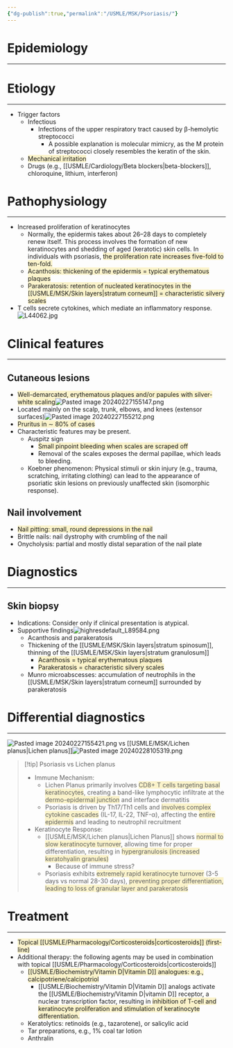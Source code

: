 ```yaml
---
{"dg-publish":true,"permalink":"/USMLE/MSK/Psoriasis/"}
---
```


# Epidemiology
---


# Etiology
---
- Trigger factors
	- Infectious
		- Infections of the upper respiratory tract caused by β-hemolytic streptococci
			- A possible explanation is molecular mimicry, as the M protein of streptococci closely resembles the keratin of the skin.
	- <span style="background:rgba(240, 200, 0, 0.2)">Mechanical irritation</span>
	- Drugs (e.g., [[USMLE/Cardiology/Beta blockers\|beta-blockers]], chloroquine, lithium, interferon)

# Pathophysiology
---
- Increased proliferation of keratinocytes 
	- Normally, the epidermis takes about 26–28 days to completely renew itself. This process involves the formation of new keratinocytes and shedding of aged (keratotic) skin cells. In individuals with psoriasis, <span style="background:rgba(240, 200, 0, 0.2)">the proliferation rate increases five-fold to ten-fold.</span>
	- <span style="background:rgba(240, 200, 0, 0.2)">Acanthosis: thickening of the epidermis = typical erythematous plaques</span>
	- <span style="background:rgba(240, 200, 0, 0.2)">Parakeratosis: retention of nucleated keratinocytes in the [[USMLE/MSK/Skin layers\|stratum corneum]] = characteristic silvery scales</span>
- T cells secrete cytokines, which mediate an inflammatory response.![L44062.jpg](/img/user/appendix/L44062.jpg)

# Clinical features
---
## Cutaneous lesions
- <span style="background:rgba(240, 200, 0, 0.2)">Well-demarcated, erythematous plaques and/or papules with silver-white scaling</span>![Pasted image 20240227155147.png](/img/user/appendix/Pasted%20image%2020240227155147.png)
- Located mainly on the scalp, trunk, elbows, and knees (extensor surfaces)![Pasted image 20240227155212.png](/img/user/appendix/Pasted%20image%2020240227155212.png)
- <span style="background:rgba(240, 200, 0, 0.2)">Pruritus in ∼ 80% of cases</span>
- Characteristic features may be present.
	- Auspitz sign 
		- <span style="background:rgba(240, 200, 0, 0.2)">Small pinpoint bleeding when scales are scraped off</span>
		- Removal of the scales exposes the dermal papillae, which leads to bleeding.
	- Koebner phenomenon: Physical stimuli or skin injury (e.g., trauma, scratching, irritating clothing) can lead to the appearance of psoriatic skin lesions on previously unaffected skin (isomorphic response).
## Nail involvement
- <span style="background:rgba(240, 200, 0, 0.2)">Nail pitting: small, round depressions in the nail</span> 
- Brittle nails: nail dystrophy with crumbling of the nail
- Onycholysis: partial and mostly distal separation of the nail plate 


# Diagnostics
---
## Skin biopsy
- Indications: Consider only if clinical presentation is atypical.
- Supportive findings![highresdefault_L89584.png](/img/user/appendix/highresdefault_L89584.png)
	- Acanthosis and parakeratosis
	- Thickening of the [[USMLE/MSK/Skin layers\|stratum spinosum]], thinning of the [[USMLE/MSK/Skin layers\|stratum granulosum]]
		- <span style="background:rgba(240, 200, 0, 0.2)">Acanthosis = typical erythematous plaques</span>
		- <span style="background:rgba(240, 200, 0, 0.2)">Parakeratosis = characteristic silvery scales</span>
	- Munro microabscesses: accumulation of neutrophils in the [[USMLE/MSK/Skin layers\|stratum corneum]] surrounded by parakeratosis
# Differential diagnostics
---
![Pasted image 20240227155421.png](/img/user/appendix/Pasted%20image%2020240227155421.png)
vs [[USMLE/MSK/Lichen planus\|Lichen planus]]![Pasted image 20240228105319.png](/img/user/appendix/Pasted%20image%2020240228105319.png)
>[!tip] Psoriasis vs Lichen planus
>- Immune Mechanism:
>	- Lichen Planus primarily involves <span style="background:rgba(240, 200, 0, 0.2)">CD8+ T cells targeting basal keratinocytes</span>, creating a band-like lymphocytic infiltrate at the <span style="background:rgba(240, 200, 0, 0.2)">dermo-epidermal junction</span> and interface dermatitis
>	- Psoriasis is driven by Th17/Th1 cells and <span style="background:rgba(240, 200, 0, 0.2)">involves complex cytokine cascades</span> (IL-17, IL-22, TNF-α), affecting the <span style="background:rgba(240, 200, 0, 0.2)">entire epidermis</span> and leading to neutrophil recruitment
>- Keratinocyte Response:
>	- [[USMLE/MSK/Lichen planus\|Lichen Planus]] shows <span style="background:rgba(240, 200, 0, 0.2)">normal to slow keratinocyte turnover</span>, allowing time for proper differentiation, resulting in <span style="background:rgba(240, 200, 0, 0.2)">hypergranulosis (increased keratohyalin granules)</span>
>		- Because of immune stress?
>	- Psoriasis exhibits <span style="background:rgba(240, 200, 0, 0.2)">extremely rapid keratinocyte turnover</span> (3-5 days vs normal 28-30 days), <span style="background:rgba(240, 200, 0, 0.2)">preventing proper differentiation, leading to loss of granular layer and parakeratosis</span>
# Treatment
---
- <span style="background:rgba(240, 200, 0, 0.2)">Topical [[USMLE/Pharmacology/Corticosteroids\|corticosteroids]] (first-line)</span>
- Additional therapy: the following agents may be used in combination with topical [[USMLE/Pharmacology/Corticosteroids\|corticosteroids]] 
	- <span style="background:rgba(240, 200, 0, 0.2)">[[USMLE/Biochemistry/Vitamin D\|Vitamin D]] analogues: e.g., calcipotriene/calcipotriol</span>
		- [[USMLE/Biochemistry/Vitamin D\|Vitamin D]] analogs activate the [[USMLE/Biochemistry/Vitamin D\|vitamin D]] receptor, a nuclear transcription factor, resulting in <span style="background:rgba(240, 200, 0, 0.2)">inhibition of T-cell and keratinocyte proliferation and stimulation of keratinocyte differentiation.</span>
	- Keratolytics: retinoids (e.g., tazarotene), or salicylic acid
	- Tar preparations, e.g., 1% coal tar lotion
	- Anthralin
